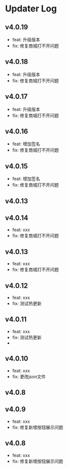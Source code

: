 # Updater Log
## v4.0.19
- feat: 升级版本
- fix: 修复商城打不开问题
## v4.0.18

- feat: 升级版本
- fix: 修复商城打不开问题
## v4.0.17

- feat: 升级版本
- fix: 修复商城打不开问题
## v4.0.16

- feat: 增加签名
- fix: 修复商城打不开问题
## v4.0.15

- feat: 增加签名
- fix: 修复商城打不开问题
## v4.0.13

## v4.0.14

- feat: xxx
- fix: 修复商城打不开问题
## v4.0.13

- feat: xxx
- fix: 修复商城打不开问题
## v4.0.12

- feat: xxx
- fix: 测试热更新

## v4.0.11

- feat: xxx
- fix: 测试热更新
- 
## v4.0.10

- feat: xxx
- fix: 更改json文件
## v4.0.8
## v4.0.9

- feat: xxx
- fix: 修复新增按钮展示问题
## v4.0.8

- feat: xxx
- fix: 修复新增按钮展示问题